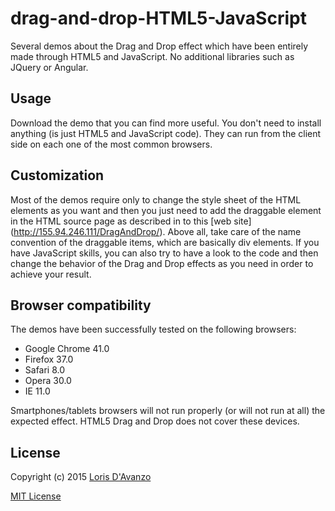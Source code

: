 # drag-and-drop-HTML5-JavaScript
Several demos about the Drag and Drop effect which have been entirely made through HTML5 and JavaScript.
No additional libraries such as JQuery or Angular.

## Usage
Download the demo that you can find more useful. You don't need to install anything (is just HTML5 and JavaScript code). 
They can run from the client side on each one of the most common browsers.

## Customization
Most of the demos require only to change the style sheet of the HTML elements as you want and then
you just need to add the draggable element in the HTML source page as described in to this [web site] (http://155.94.246.111/DragAndDrop/).
Above all, take care of the name convention of the draggable items, which are basically div elements.
If you have JavaScript skills, you can also try to have a look to the code and then change the behavior of the Drag and Drop effects
as you need in order to achieve your result.

## Browser compatibility
The demos have been successfully tested on the following browsers:
* Google Chrome 41.0
* Firefox 37.0
* Safari 8.0
* Opera 30.0
* IE 11.0

Smartphones/tablets browsers will not run properly (or will not run at all) the expected effect.
HTML5 Drag and Drop does not cover these devices.

## License

Copyright (c) 2015 [Loris D'Avanzo](mailto:loris.davanzo@gmail.com)

[MIT License](https://github.com/lordav89/drag-and-drop-HTML5-JavaScript/blob/master/LICENSE)
